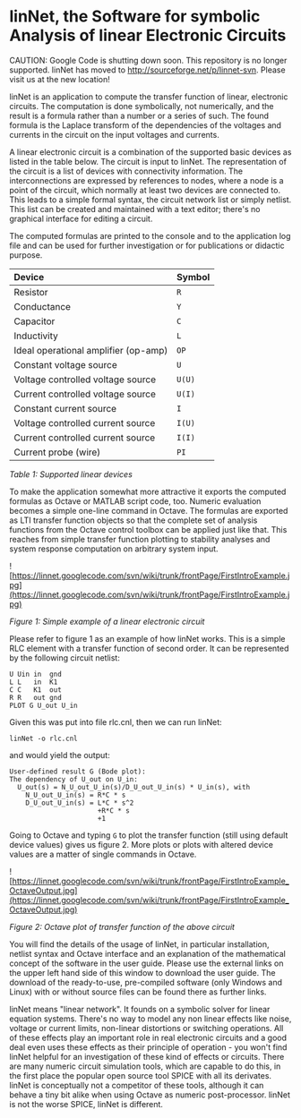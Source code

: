 # linNet, the Software for symbolic Analysis of linear Electronic Circuits #

CAUTION: Google Code is shutting down soon. This repository is no longer
supported. linNet has moved to http://sourceforge.net/p/linnet-svn. Please
visit us at the new location!

linNet is an application to compute the transfer function of linear,
electronic circuits. The computation is done symbolically, not
numerically, and the result is a formula rather than a number or a series
of such. The found formula is the Laplace transform of the dependencies of the
voltages and currents in the circuit on the input voltages and currents.

A linear electronic circuit is a combination of the supported basic
devices as listed in the table below. The circuit is input to linNet. The
representation of the circuit is a list of devices with connectivity
information. The interconnections are expressed by references to nodes,
where a node is a point of the circuit, which normally at least two
devices are connected to. This leads to a simple formal syntax, the
circuit network list or simply netlist. This list can be created and
maintained with a text editor; there's no graphical interface for editing
a circuit.

<a href='Hidden comment: 
\begin{figure}
\centering
\includegraphics[width=5.29cm]{FirstIntroExample}
\caption{Simple example of a linear electronic circuit}
\label{figFirstIntroExample}
\end{figure}
'></a>

The computed formulas are printed to the console and to the application
log file and can be used for further investigation or for publications or
didactic purpose.

| Device                               | Symbol     |
|:-------------------------------------|:-----------|
| Resistor                             | `R`        |
| Conductance                          | `Y`        |
| Capacitor                            | `C`        |
| Inductivity                          | `L`        |
| Ideal operational amplifier (op-amp) | `OP`       |
| Constant voltage source              | `U`        |
| Voltage controlled voltage source    | `U(U)`     |
| Current controlled voltage source    | `U(I)`     |
| Constant current source              | `I`        |
| Voltage controlled current source    | `I(U)`     |
| Current controlled current source    | `I(I)`     |
| Current probe (wire)                 | `PI`       |

_Table 1: Supported linear devices_

To make the application somewhat more attractive it exports the computed
formulas as Octave or MATLAB script code, too. Numeric evaluation becomes
a simple one-line command in Octave. The formulas are exported as LTI
transfer function objects so that the complete set of analysis functions
from the Octave control toolbox can be applied just like that. This
reaches from simple transfer function plotting to stability analyses and
system response computation on arbitrary system input.

<a href='Hidden comment: 
Figure URLs just like that to show the picture doesn"t work. Using the image in a link from the text at least enables the user to get the image on mouse click. Ugly work around.
'></a>

![https://linnet.googlecode.com/svn/wiki/trunk/frontPage/FirstIntroExample.jpg](https://linnet.googlecode.com/svn/wiki/trunk/frontPage/FirstIntroExample.jpg)

_Figure 1: Simple example of a linear electronic circuit_

Please refer to figure 1 as an example of how linNet works. This is a
simple RLC element with a transfer function of second order. It can be
represented by the following circuit netlist:

```
U Uin in  gnd
L L   in  K1
C C   K1  out
R R   out gnd
PLOT G U_out U_in
```

Given this was put into file rlc.cnl, then we can run linNet:
```
linNet -o rlc.cnl
```

and would yield the output:

```
User-defined result G (Bode plot):
The dependency of U_out on U_in:
  U_out(s) = N_U_out_U_in(s)/D_U_out_U_in(s) * U_in(s), with
    N_U_out_U_in(s) = R*C * s
    D_U_out_U_in(s) = L*C * s^2
                      +R*C * s
                      +1
```

Going to Octave and typing `G` to plot the transfer function (still
using default device values) gives us figure 2. More plots or plots with
altered device values are a matter of single commands in Octave.

![https://linnet.googlecode.com/svn/wiki/trunk/frontPage/FirstIntroExample_OctaveOutput.jpg](https://linnet.googlecode.com/svn/wiki/trunk/frontPage/FirstIntroExample_OctaveOutput.jpg)

_Figure 2: Octave plot of transfer function of the above circuit_

You will find the details of the usage of linNet, in particular
installation, netlist syntax and Octave interface and an explanation of
the mathematical concept of the software in the user guide. Please use the
external links on the upper left hand side of this window to download the
user guide. The download of the ready-to-use, pre-compiled software
(only Windows and Linux) with or without source files can be found
there as further links.

linNet means "linear network". It founds on a symbolic solver for
linear equation systems. There's no way to model any non linear effects
like noise, voltage or current limits, non-linear distortions or switching
operations. All of these effects play an important role in real electronic
circuits and a good deal even uses these effects as their principle of
operation - you won't find linNet helpful for an investigation of
these kind of effects or circuits. There are many numeric circuit
simulation tools, which are capable to do this, in the first place the
popular open source tool SPICE with all its derivates. linNet is
conceptually not a competitor of these tools, although it can behave a
tiny bit alike when using Octave as numeric post-processor. linNet is
not the worse SPICE, linNet is different.